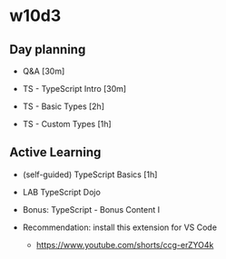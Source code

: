 
# w10d3



## Day planning

- Q&A [30m]

- TS - TypeScript Intro [30m]

- TS - Basic Types [2h]

- TS - Custom Types [1h]




## Active Learning

- (self-guided) TypeScript Basics [1h]

- LAB TypeScript Dojo

    <!-- @LT: students can also do the lab first & self-guided after -->

- Bonus: TypeScript - Bonus Content I

- Recommendation: install this extension for VS Code
    - https://www.youtube.com/shorts/ccg-erZYO4k


